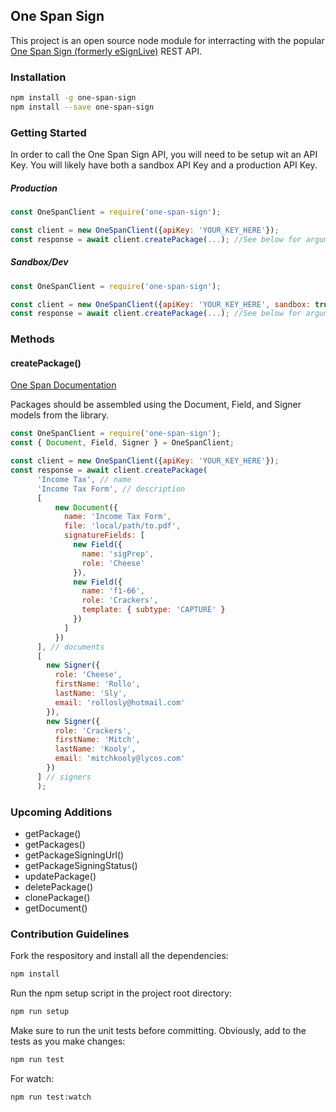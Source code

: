## One Span Sign

This project is an open source node module for interracting with the popular [One Span Sign (formerly eSignLive)](https://www.esignlive.com/) REST API.

### Installation

```BASH
npm install -g one-span-sign
npm install --save one-span-sign
```

### Getting Started

In order to call the One Span Sign API, you will need to be setup wit an API Key. You will likely have both a sandbox API Key and a production API Key.


##### Production
```JavaScript
const OneSpanClient = require('one-span-sign');

const client = new OneSpanClient({apiKey: 'YOUR_KEY_HERE'});
const response = await client.createPackage(...); //See below for arguments here
```

##### Sandbox/Dev
```JavaScript
const OneSpanClient = require('one-span-sign');

const client = new OneSpanClient({apiKey: 'YOUR_KEY_HERE', sandbox: true});
const response = await client.createPackage(...); //See below for arguments here
```

### Methods

#### createPackage()

[One Span Documentation](https://docs.esignlive.com/content/c_integrator_s_guide/rest_api/packages.htm#Create)

Packages should be assembled using the Document, Field, and Signer models from the library.

```JavaScript
const OneSpanClient = require('one-span-sign');
const { Document, Field, Signer } = OneSpanClient;

const client = new OneSpanClient({apiKey: 'YOUR_KEY_HERE'});
const response = await client.createPackage(
      'Income Tax', // name
      'Income Tax Form', // description
      [
          new Document({
            name: 'Income Tax Form',
            file: 'local/path/to.pdf',
            signatureFields: [
              new Field({
                name: 'sigPrep',
                role: 'Cheese'
              }),
              new Field({
                name: 'f1-66',
                role: 'Crackers',
                template: { subtype: 'CAPTURE' }
              })
            ]
          })
      ], // documents
      [
        new Signer({
          role: 'Cheese',
          firstName: 'Rollo',
          lastName: 'Sly',
          email: 'rollosly@hotmail.com'
        }),
        new Signer({
          role: 'Crackers',
          firstName: 'Mitch',
          lastName: 'Kooly',
          email: 'mitchkooly@lycos.com'
        })
      ] // signers
      );
```

### Upcoming Additions

* getPackage()
* getPackages()
* getPackageSigningUrl()
* getPackageSigningStatus()
* updatePackage()
* deletePackage()
* clonePackage()
* getDocument()

### Contribution Guidelines

Fork the respository and install all the dependencies:

```BASH
npm install
```

Run the npm setup script in the project root directory:

```BASH
npm run setup
```

Make sure to run the unit tests before committing. Obviously, add to the tests as you make changes:

```BASH
npm run test
```

For watch:

```BASH
npm run test:watch
```
